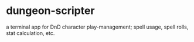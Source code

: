 # dungeon-scripter
a terminal app for DnD character play-management; spell usage, spell rolls, stat calculation, etc.
